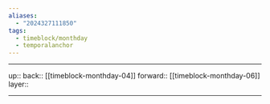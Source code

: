 ```yaml
---
aliases:
  - "2024327111850"
tags:
  - timeblock/monthday
  - temporalanchor
---
```




***

up:: 
back:: [[timeblock-monthday-04]]
forward:: [[timeblock-monthday-06]]
layer:: 

***

